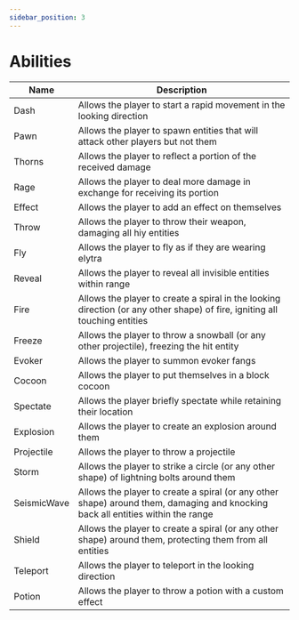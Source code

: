 ```yaml
---
sidebar_position: 3
---
```


# Abilities

| Name | Description |
| --- | --- |
| Dash | Allows the player to start a rapid movement in the looking direction |
| Pawn | Allows the player to spawn entities that will attack other players but not them |
| Thorns | Allows the player to reflect a portion of the received damage |
| Rage | Allows the player to deal more damage in exchange for receiving its portion |
| Effect | Allows the player to add an effect on themselves |
| Throw | Allows the player to throw their weapon, damaging all hiy entities |
| Fly | Allows the player to fly as if they are wearing elytra |
| Reveal | Allows the player to reveal all invisible entities within range |
| Fire | Allows the player to create a spiral in the looking direction (or any other shape) of fire, igniting all touching entities |
| Freeze | Allows the player to throw a snowball (or any other projectile), freezing the hit entity |
| Evoker | Allows the player to summon evoker fangs |
| Cocoon | Allows the player to put themselves in a block cocoon |
| Spectate | Allows the player briefly spectate while retaining their location |
| Explosion | Allows the player to create an explosion around them |
| Projectile | Allows the player to throw a projectile |
| Storm | Allows the player to strike a circle (or any other shape) of lightning bolts around them |
| SeismicWave | Allows the player to create a spiral (or any other shape) around them, damaging and knocking back all entities within the range |
| Shield | Allows the player to create a spiral (or any other shape) around them, protecting them from all entities |
| Teleport | Allows the player to teleport in the looking direction |
| Potion | Allows the player to throw a potion with a custom effect |
